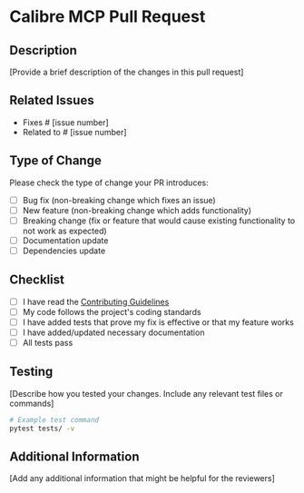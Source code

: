# Calibre MCP Pull Request

## Description

[Provide a brief description of the changes in this pull request]

## Related Issues

- Fixes # [issue number]
- Related to # [issue number]

## Type of Change

Please check the type of change your PR introduces:
- [ ] Bug fix (non-breaking change which fixes an issue)
- [ ] New feature (non-breaking change which adds functionality)
- [ ] Breaking change (fix or feature that would cause existing functionality to not work as expected)
- [ ] Documentation update
- [ ] Dependencies update

## Checklist

- [ ] I have read the [Contributing Guidelines](CONTRIBUTING.md)
- [ ] My code follows the project's coding standards
- [ ] I have added tests that prove my fix is effective or that my feature works
- [ ] I have added/updated necessary documentation
- [ ] All tests pass

## Testing

[Describe how you tested your changes. Include any relevant test files or commands]

```bash
# Example test command
pytest tests/ -v
```

## Additional Information

[Add any additional information that might be helpful for the reviewers]
